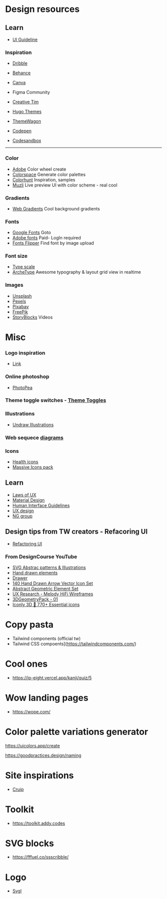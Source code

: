 # Design resources

## Learn
- [UI Guideline](https://www.uiguideline.com/components)


### Inspiration
- [Dribble](https://dribbble.com/)
- [Behance](https://www.behance.net/)
- [Canva](https://www.canva.com/)
- Figma Community
- [Creative Tim](https://www.creative-tim.com/)
- [Hugo Themes](https://themes.gohugo.io/tags/blog/)

- [ThemeWagon](https://themewagon.com)
- [Codepen](https://codepen.io)
- [Codesandbox](https://codesandbox.com)

---

### Color
- [Adobe](https://color.adobe.com) Color wheel create 
- [Colorspace](https://mycolor.space) Generate color palettes
- [Colorhunt](https://colorhunt.co/) Inspiration, samples
- [Muzli](https://colors.muz.li/) Live preview UI with color scheme - real cool


### Gradients
- [Web Gradients](https://webgradients.com/) Cool background gradients

### Fonts
- [Google Fonts](https://fonts.google.com/) Goto 
- [Adobe fonts](https://fonts.adobe.com/) Paid- LogIn required
- [Fonts Flipper](https://fontflipper.com/upload/) Find font by image upload

### Font size
- [Type scale](https://type-scale.com/)
- [ArcheType](https://archetypeapp.com/) Awesome typography & layout grid view in realtime


### Images
- [Unsplash](https://unsplash.com/)
- [Pexels](https://www.pexels.com/)
- [Pixabay](https://pixabay.com/)
- [FreePik](https://www.freepik.com/)
- [StoryBlocks](https://www.storyblocks.com/) Videos

# Misc


### Logo inspiration
- [Link](https://www.logggos.club/browse)

### Online photoshop
- [PhotoPea](https://www.photopea.com/)

### Theme toggle switches - [Theme Toggles](https://toggles.dev/)

### Illustrations
- [Undraw Illustrations](https://undraw.co/illustrations)


### Web sequece [diagrams](https://www.websequencediagrams.com/)

### Icons
- [Health icons](https://healthicons.org/)
- [Massive Icons pack](https://iconoir.com)


## Learn
- [Laws of UX](https://lawsofux.com/en/)
- [Material Design](https://material.io/)
- [Human Interface Guidelines](https://developer.apple.com/design/human-interface-guidelines/guidelines/overview/)
- [UX design](https://uxdesign.cc/)
- [NG group](https://www.nngroup.com/)


## Design tips from TW creators - Refacoring UI
- [Refactoring UI](https://twitter.com/i/events/994601867987619840?lang=en)


### From DesignCourse YouTube
- [SVG Abstrac patterns & Illustrations](www.figma.com%2Fcommunity%2Ffile%2F860753592237372239&v=Q8A2E8CnYH4)
- [Hand drawn elements](www.figma.com%2Fcommunity%2Ffile%2F1084863816465418630&v=Q8A2E8CnYH4)
- [Drawer](https://https://www.figma.com/community/file/1095621413049038492)
- [140 Hand Drawn Arrow Vector Icon Set](https://www.figma.com/community/file/1080107605244615226)
- [Abstract Geometric Element Set](https://www.figma.com/community/file/1087997091938791991)
- [UX Research - Melody HiFi Wireframes](https://www.figma.com/community/file/1092178609821174137)
- [3DGeometryPack - 01](https://www.figma.com/community/file/1088206555564423933)
- [Iconly 3D 🚀 770+ Essential icons](https://www.figma.com/community/file/1081592318765093405)


# Copy pasta
- Tailwind components (official tw)
- Tailwind CSS compoents](https://tailwindcomponents.com/)


# Cool ones
- https://jp-eight.vercel.app/kanji/quiz/5

# Wow landing pages
- https://wope.com/

# Color palette variations generator
https://uicolors.app/create


https://goodpractices.design/naming



# Site inspirations
- [Cruip](https://cruip.com/)


# Toolkit
- https://toolkit.addy.codes

# SVG blocks
- https://fffuel.co/ssscribble/

# Logo
- [Svgl](https://svgl.app/)
